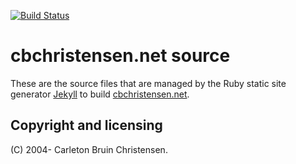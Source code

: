 [![Build Status](https://semaphoreci.com/api/v1/klepas/bruins-site/branches/master/badge.svg)](https://semaphoreci.com/klepas/bruins-site)

# cbchristensen.net source

These are the source files that are managed by the Ruby static site generator [Jekyll](http://github.com/mojombo/jekyll) to build [cbchristensen.net](http://cbchristensen.net/).

## Copyright and licensing

(C) 2004- Carleton Bruin Christensen.
